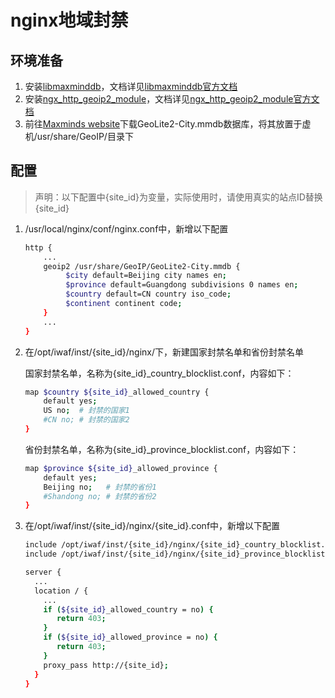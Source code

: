 # nginx地域封禁

## 环境准备

1. 安装[libmaxminddb](https://github.com/maxmind/libmaxminddb)，文档详见[libmaxminddb官方文档](https://github.com/maxmind/libmaxminddb)
2. 安装[ngx_http_geoip2_module](https://github.com/leev/ngx_http_geoip2_module)，文档详见[ngx_http_geoip2_module官方文档](https://github.com/leev/ngx_http_geoip2_module)
3. 前往[Maxminds website](http://dev.maxmind.com/geoip/geoip2/geolite2/)下载GeoLite2-City.mmdb数据库，将其放置于虚机/usr/share/GeoIP/目录下

## 配置

> 声明：以下配置中{site_id}为变量，实际使用时，请使用真实的站点ID替换{site_id}

1. /usr/local/nginx/conf/nginx.conf中，新增以下配置

   ```bash
   http {
       ...
       geoip2 /usr/share/GeoIP/GeoLite2-City.mmdb {
            $city default=Beijing city names en;
            $province default=Guangdong subdivisions 0 names en;
            $country default=CN country iso_code;
            $continent continent code;
       }
       ...
   }
   ```

2. 在/opt/iwaf/inst/{site_id}/nginx/下，新建国家封禁名单和省份封禁名单

   国家封禁名单，名称为{site_id}_country_blocklist.conf，内容如下：

   ```bash
   map $country ${site_id}_allowed_country {
       default yes;
       US no;  # 封禁的国家1
       #CN no; # 封禁的国家2
   }
   ```

   省份封禁名单，名称为{site_id}_province_blocklist.conf，内容如下：

   ```bash
   map $province ${site_id}_allowed_province {
       default yes;
       Beijing no;   # 封禁的省份1
       #Shandong no; # 封禁的省份2
   }
   ```

3. 在/opt/iwaf/inst/{site_id}/nginx/{site_id}.conf中，新增以下配置

   ```bash
   include /opt/iwaf/inst/{site_id}/nginx/{site_id}_country_blocklist.conf.conf;
   include /opt/iwaf/inst/{site_id}/nginx/{site_id}_province_blocklist.conf.conf;
   
   server {
     ...
     location / {
       ...
       if (${site_id}_allowed_country = no) {
          return 403;
       }
       if (${site_id}_allowed_province = no) {
          return 403;
       }
       proxy_pass http://{site_id};
     }
   }
   ```



